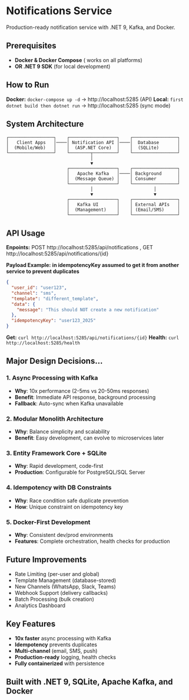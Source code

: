 # Notifications Service

Production-ready notification service with .NET 9, Kafka, and Docker.

## Prerequisites
- **Docker & Docker Compose** ( works on all platforms)
- **OR .NET 9 SDK** (for local development)

## How to Run

**Docker:** `docker-compose up -d` → http://localhost:5285 (API)
**Local:** `first dotnet build then dotnet run` → http://localhost:5285 (sync mode)

## System Architecture

```
┌─────────────────┐    ┌──────────────────┐    ┌─────────────────┐
│   Client Apps   │────│ Notification API │────│  Database       │
│  (Mobile/Web)   │    │  (ASP.NET Core)  │    │  (SQLite)       │
└─────────────────┘    └────────┬─────────┘    └─────────────────┘
                                │
                                ▼
                       ┌──────────────────┐    ┌─────────────────┐
                       │   Apache Kafka   │────│ Background      │
                       │  (Message Queue) │    │ Consumer        │
                       └──────────────────┘    └─────────────────┘
                                │                       │
                                ▼                       ▼
                       ┌──────────────────┐    ┌─────────────────┐
                       │   Kafka UI       │    │ External APIs   │
                       │  (Management)    │    │ (Email/SMS)     │
                       └──────────────────┘    └─────────────────┘
```



## API Usage

**Enpoints:** 
POST http://localhost:5285/api/notifications ,
GET http://localhost:5285/api/notifications/{id}

**Payload Example:**
**in idempotencyKey assumed to get it from another service to prevent duplicates**
```json
{
  "user_id": "user123",  
  "channel": "sms",
  "template": "different_template",
  "data": {
    "message": "This should NOT create a new notification"
  },
  "idempotencyKey": "user123_2025" 
}
```
**Get:** `curl http://localhost:5285/api/notifications/{id}`
**Health:** `curl http://localhost:5285/health`

## Major Design Decisions...

### **1. Async Processing with Kafka**
- **Why**: 10x performance (2-5ms vs 20-50ms responses)
- **Benefit**: Immediate API response, background processing
- **Fallback**: Auto-sync when Kafka unavailable

### **2. Modular Monolith Architecture**
- **Why**: Balance simplicity and scalability
- **Benefit**: Easy development, can evolve to microservices later

### **3. Entity Framework Core + SQLite**
- **Why**: Rapid development, code-first
- **Production**: Configurable for PostgreSQL/SQL Server

### **4. Idempotency with DB Constraints**
- **Why**: Race condition safe duplicate prevention
- **How**: Unique constraint on idempotency key

### **5. Docker-First Development**
- **Why**: Consistent dev/prod environments
- **Features**: Complete orchestration, health checks for production

## Future Improvements

- Rate Limiting (per-user and global)
- Template Management (database-stored)
- New Channels (WhatsApp, Slack, Teams)
- Webhook Support (delivery callbacks)
- Batch Processing (bulk creation)
- Analytics Dashboard

## Key Features

- **10x faster** async processing with Kafka
- **Idempotency** prevents duplicates
- **Multi-channel** (email, SMS, push)
- **Production-ready** logging, health checks
- **Fully containerized** with persistence


## Built with .NET 9, SQLite, Apache Kafka, and Docker
